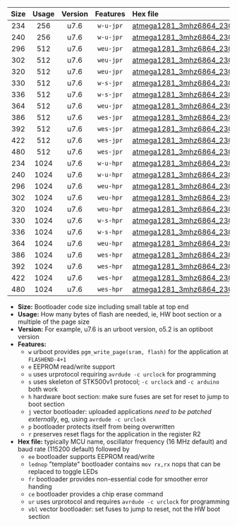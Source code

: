 |Size|Usage|Version|Features|Hex file|
|:-:|:-:|:-:|:-:|:--|
|234|256|u7.6|`w-u-jpr`|[atmega1281_3mhz6864_230400bps_ur_vbl.hex](https://raw.githubusercontent.com/stefanrueger/urboot/main/bootloaders/atmega1281/fcpu_3mhz6864/230400_bps/atmega1281_3mhz6864_230400bps_ur_vbl.hex)|
|240|256|u7.6|`w-u-jpr`|[atmega1281_3mhz6864_230400bps_lednop_ur_vbl.hex](https://raw.githubusercontent.com/stefanrueger/urboot/main/bootloaders/atmega1281/fcpu_3mhz6864/230400_bps/atmega1281_3mhz6864_230400bps_lednop_ur_vbl.hex)|
|296|512|u7.6|`weu-jpr`|[atmega1281_3mhz6864_230400bps_ee_ur_vbl.hex](https://raw.githubusercontent.com/stefanrueger/urboot/main/bootloaders/atmega1281/fcpu_3mhz6864/230400_bps/atmega1281_3mhz6864_230400bps_ee_ur_vbl.hex)|
|302|512|u7.6|`weu-jpr`|[atmega1281_3mhz6864_230400bps_ee_lednop_ur_vbl.hex](https://raw.githubusercontent.com/stefanrueger/urboot/main/bootloaders/atmega1281/fcpu_3mhz6864/230400_bps/atmega1281_3mhz6864_230400bps_ee_lednop_ur_vbl.hex)|
|320|512|u7.6|`weu-jpr`|[atmega1281_3mhz6864_230400bps_ee_lednop_fr_ur_vbl.hex](https://raw.githubusercontent.com/stefanrueger/urboot/main/bootloaders/atmega1281/fcpu_3mhz6864/230400_bps/atmega1281_3mhz6864_230400bps_ee_lednop_fr_ur_vbl.hex)|
|330|512|u7.6|`w-s-jpr`|[atmega1281_3mhz6864_230400bps_vbl.hex](https://raw.githubusercontent.com/stefanrueger/urboot/main/bootloaders/atmega1281/fcpu_3mhz6864/230400_bps/atmega1281_3mhz6864_230400bps_vbl.hex)|
|336|512|u7.6|`w-s-jpr`|[atmega1281_3mhz6864_230400bps_lednop_vbl.hex](https://raw.githubusercontent.com/stefanrueger/urboot/main/bootloaders/atmega1281/fcpu_3mhz6864/230400_bps/atmega1281_3mhz6864_230400bps_lednop_vbl.hex)|
|364|512|u7.6|`weu-jpr`|[atmega1281_3mhz6864_230400bps_ee_lednop_fr_ce_ur_vbl.hex](https://raw.githubusercontent.com/stefanrueger/urboot/main/bootloaders/atmega1281/fcpu_3mhz6864/230400_bps/atmega1281_3mhz6864_230400bps_ee_lednop_fr_ce_ur_vbl.hex)|
|386|512|u7.6|`wes-jpr`|[atmega1281_3mhz6864_230400bps_ee_vbl.hex](https://raw.githubusercontent.com/stefanrueger/urboot/main/bootloaders/atmega1281/fcpu_3mhz6864/230400_bps/atmega1281_3mhz6864_230400bps_ee_vbl.hex)|
|392|512|u7.6|`wes-jpr`|[atmega1281_3mhz6864_230400bps_ee_lednop_vbl.hex](https://raw.githubusercontent.com/stefanrueger/urboot/main/bootloaders/atmega1281/fcpu_3mhz6864/230400_bps/atmega1281_3mhz6864_230400bps_ee_lednop_vbl.hex)|
|422|512|u7.6|`wes-jpr`|[atmega1281_3mhz6864_230400bps_ee_lednop_fr_vbl.hex](https://raw.githubusercontent.com/stefanrueger/urboot/main/bootloaders/atmega1281/fcpu_3mhz6864/230400_bps/atmega1281_3mhz6864_230400bps_ee_lednop_fr_vbl.hex)|
|480|512|u7.6|`wes-jpr`|[atmega1281_3mhz6864_230400bps_ee_lednop_fr_ce_vbl.hex](https://raw.githubusercontent.com/stefanrueger/urboot/main/bootloaders/atmega1281/fcpu_3mhz6864/230400_bps/atmega1281_3mhz6864_230400bps_ee_lednop_fr_ce_vbl.hex)|
|234|1024|u7.6|`w-u-hpr`|[atmega1281_3mhz6864_230400bps_ur.hex](https://raw.githubusercontent.com/stefanrueger/urboot/main/bootloaders/atmega1281/fcpu_3mhz6864/230400_bps/atmega1281_3mhz6864_230400bps_ur.hex)|
|240|1024|u7.6|`w-u-hpr`|[atmega1281_3mhz6864_230400bps_lednop_ur.hex](https://raw.githubusercontent.com/stefanrueger/urboot/main/bootloaders/atmega1281/fcpu_3mhz6864/230400_bps/atmega1281_3mhz6864_230400bps_lednop_ur.hex)|
|296|1024|u7.6|`weu-hpr`|[atmega1281_3mhz6864_230400bps_ee_ur.hex](https://raw.githubusercontent.com/stefanrueger/urboot/main/bootloaders/atmega1281/fcpu_3mhz6864/230400_bps/atmega1281_3mhz6864_230400bps_ee_ur.hex)|
|302|1024|u7.6|`weu-hpr`|[atmega1281_3mhz6864_230400bps_ee_lednop_ur.hex](https://raw.githubusercontent.com/stefanrueger/urboot/main/bootloaders/atmega1281/fcpu_3mhz6864/230400_bps/atmega1281_3mhz6864_230400bps_ee_lednop_ur.hex)|
|320|1024|u7.6|`weu-hpr`|[atmega1281_3mhz6864_230400bps_ee_lednop_fr_ur.hex](https://raw.githubusercontent.com/stefanrueger/urboot/main/bootloaders/atmega1281/fcpu_3mhz6864/230400_bps/atmega1281_3mhz6864_230400bps_ee_lednop_fr_ur.hex)|
|330|1024|u7.6|`w-s-hpr`|[atmega1281_3mhz6864_230400bps.hex](https://raw.githubusercontent.com/stefanrueger/urboot/main/bootloaders/atmega1281/fcpu_3mhz6864/230400_bps/atmega1281_3mhz6864_230400bps.hex)|
|336|1024|u7.6|`w-s-hpr`|[atmega1281_3mhz6864_230400bps_lednop.hex](https://raw.githubusercontent.com/stefanrueger/urboot/main/bootloaders/atmega1281/fcpu_3mhz6864/230400_bps/atmega1281_3mhz6864_230400bps_lednop.hex)|
|364|1024|u7.6|`weu-hpr`|[atmega1281_3mhz6864_230400bps_ee_lednop_fr_ce_ur.hex](https://raw.githubusercontent.com/stefanrueger/urboot/main/bootloaders/atmega1281/fcpu_3mhz6864/230400_bps/atmega1281_3mhz6864_230400bps_ee_lednop_fr_ce_ur.hex)|
|386|1024|u7.6|`wes-hpr`|[atmega1281_3mhz6864_230400bps_ee.hex](https://raw.githubusercontent.com/stefanrueger/urboot/main/bootloaders/atmega1281/fcpu_3mhz6864/230400_bps/atmega1281_3mhz6864_230400bps_ee.hex)|
|392|1024|u7.6|`wes-hpr`|[atmega1281_3mhz6864_230400bps_ee_lednop.hex](https://raw.githubusercontent.com/stefanrueger/urboot/main/bootloaders/atmega1281/fcpu_3mhz6864/230400_bps/atmega1281_3mhz6864_230400bps_ee_lednop.hex)|
|422|1024|u7.6|`wes-hpr`|[atmega1281_3mhz6864_230400bps_ee_lednop_fr.hex](https://raw.githubusercontent.com/stefanrueger/urboot/main/bootloaders/atmega1281/fcpu_3mhz6864/230400_bps/atmega1281_3mhz6864_230400bps_ee_lednop_fr.hex)|
|480|1024|u7.6|`wes-hpr`|[atmega1281_3mhz6864_230400bps_ee_lednop_fr_ce.hex](https://raw.githubusercontent.com/stefanrueger/urboot/main/bootloaders/atmega1281/fcpu_3mhz6864/230400_bps/atmega1281_3mhz6864_230400bps_ee_lednop_fr_ce.hex)|

- **Size:** Bootloader code size including small table at top end
- **Usage:** How many bytes of flash are needed, ie, HW boot section or a multiple of the page size
- **Version:** For example, u7.6 is an urboot version, o5.2 is an optiboot version
- **Features:**
  + `w` urboot provides `pgm_write_page(sram, flash)` for the application at `FLASHEND-4+1`
  + `e` EEPROM read/write support
  + `u` uses urprotocol requiring `avrdude -c urclock` for programming
  + `s` uses skeleton of STK500v1 protocol; `-c urclock` and `-c arduino` both work
  + `h` hardware boot section: make sure fuses are set for reset to jump to boot section
  + `j` vector bootloader: uploaded applications *need to be patched externally*, eg, using `avrdude -c urclock`
  + `p` bootloader protects itself from being overwritten
  + `r` preserves reset flags for the application in the register R2
- **Hex file:** typically MCU name, oscillator frequency (16 MHz default) and baud rate (115200 default) followed by
  + `ee` bootloader supports EEPROM read/write
  + `lednop` "template" bootloader contains `mov rx,rx` nops that can be replaced to toggle LEDs
  + `fr` bootloader provides non-essential code for smoother error handing
  + `ce` bootloader provides a chip erase command
  + `ur` uses urprotocol and requires `avrdude -c urclock` for programming
  + `vbl` vector bootloader: set fuses to jump to reset, not the HW boot section
